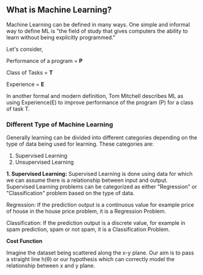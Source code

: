 
## What is Machine Learning?

Machine Learning can be defined in many ways. One simple and informal way to define ML is "the field of study that gives computers the ability to learn without being explicitly programmed."

Let's consider, 

Performance of a program = **P** 

Class of Tasks = **T** 

Experience = **E**

In another formal and modern definition, Tom Mitchell describes ML as using Experience(E) to improve performance of the program (P) for a class of task T.


### Different Type of Machine Learning

Generally learning can be divided into different categories depending on the type of data being used for learning. These categories are:
1. Supervised Learning
2. Unsupervised Learning


**1. Supervised Learning:**
Supervised Learning is done using data for which we can assume there is a relationship between input and output. Supervised Learning problems can be categorized as either "Regression" or "Classification" problem based on the type of data.  


Regression: If the prediction output is a continuous value for example price of house in the house price problem, it is a Regression Problem.

Classification: If the prediction output is a discrete value, for example in spam prediction, spam or not spam, it is a Classification Problem.





**Cost Function**

Imagine the dataset being scattered along the x-y plane. Our aim is to pass a straight line h(θ) or our hypothesis which can correctly model the relationship between x and y plane.
​



